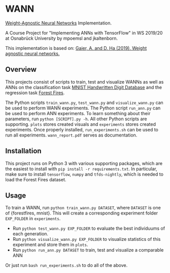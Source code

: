 # WANN
[Weight-Agnostic Neural Networks](https://weightagnostic.github.io/) Implementation.

A Course Project for "Implementing ANNs with TensorFlow" in WS 2019/20 at Osnabrück University by mpoemsl and jkaltenborn.

This implementation is based on:
[Gaier, A. and D. Ha (2019). Weight agnostic neural networks.](https://arxiv.org/pdf/1906.04358)

## Overview 

This projects consist of scripts to train, test and visualize WANNs as well as ANNs on the classification task [MNIST Handwritten Digit Database](http://yann.lecun.com/exdb/mnist/) and the regression task [Forest Fires](http://archive.ics.uci.edu/ml/datasets/Forest+Fires). 

The Python scripts `train_wann.py`, `test_wann.py` and `visualize_wann.py` can be used to perform WANN experiments. The Python script `run_ann.py` can be used to perform ANN experiments. To learn something about their parameters, run `python [SCRIPT].py -h`. All other Python scripts are supporting. `plots` stores created visuals and `experiments` stores created experiments. Once properly installed, `run_experiments.sh` can be used to run all experiments. `wann_report.pdf` serves as documentation.

## Installation 

This project runs on Python 3 with various supporting packages, which are the easiest to install with `pip install -r requirements.txt`. In particular, make sure to install `tensorflow`, `numpy` and `tfds-nightly`, which is needed to load the Forest Fires dataset.

## Usage

To train a WANN, run `python train_wann.py DATASET`, where `DATASET` is one of {forestfires, mnist}. This will create a corresponding experiment folder `EXP_FOLDER` in `experiments`.

* Run `python test_wann.py EXP_FOLDER` to evaluate the best individuums of each generation. 
* Run `python visualize_wann.py EXP_FOLDER` to visualize statistics of this experiment and store them in `plots`.
* Run `python run_ann.py DATASET` to train, test and visualize a comparable ANN

Or just run `bash run_experiments.sh` to do all of the above.
